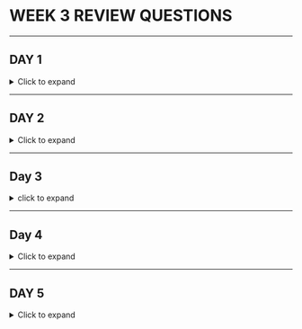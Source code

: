 # WEEK 3 REVIEW QUESTIONS
---
## DAY 1

<details> 
<summary> Click to expand </summary> 

1. What is an exception?
	- An exception is a special object that is throw whenever some kind of problem is encountered. For example, if we try 
	to open a file, and that file doesn't exist, we would get an exception. This exception would interrupt all other processes
	in the program, and if it isn't dealt with, will cause our program to terminate.
	
2. Are exceptions inherently bad? Why do we use them in applications?
	- Exceptions are not inherently bad. They provide us with a way to deal with unforseen issues coming up at runtime. They are useful
	for dealing with any of these unforseen issues, as they allow us to to set up responses to these kinds of scenarios so that they can 
	be dealt with in way that we would prefer, instead of just crashing our program. 
	
3. How can we relate throwing and handling exceptions to what should happen in our application when a user does something incorrectly? (ex. not using all inputs for the calculator app?)
	- What should happen in our application when a user does something wrong, is we should send some kind of output telling them that. Exceptions let 
	us do this by interrupting our program when it detects an issue, such as the wrong kind of input. Then we can catch this exception, and tell our program
	to print out a statement telling the user they input something wrong. Then we can continue with our program without it crashing. 
	
4. How do you handle exceptions?
	- By catching them in a catch block. 
	
5. What does "declaring" an exception mean? How is that different than handling (catching) an exception?
	- Declaring an exception means you mark that a method ***CAN*** throw an exception, without actually doing anything in that method to handle the 
	potential exception. This is different than simply handling an exception within the method, because it means that now whatever other applications
	call that method must deal with the possibility of a thrown exception instead. 
	
6. What is the difference between a checked and unchecked exception?
	- Checked exceptions are exceptions that can possibly be thrown during the course of the program and that the compiler forces you to deal with. If
	a checked exception is possible to be thrown from a method, and isn't caught by a catch block, then the compiler won't compile your code. An unchecked 
	exception, however, will be allowed to compile if there isn't a catch block to catch it. 
	
7. How do we create a custom checked exception?
	- To create a custom checked exception, we simply need to create a class that extends the Exception class. 
	
8. How do we create a custom unchecked exception?
	- To creata a custom unchecked exception, we simply need to create a class that extends the RunetimeException class.
	
9. If we have multiple catch blocks, should more specific exceptions come first or last?
	- More specific exceptions should be caught first. Otherwise, more specific exceptions would be caught in a more general catch block, and you would 
	neve reach the more specific catch block. 
	
10. What is the purpose of DBeaver?
	- The purpose of DBeaver is to provide us a simple way to interact with databases through SQL commands. 
	
11. Why did we install DBeaver and Postgres?
	- DBeaver: So we can communicate with any databases that we create (without having to create a custom application) 
	- Postgres: So we can run our own databases. 
	
12. What is JDBC?
	- JDBC stands for Java DataBase Connectivity. It is an API that is part of the Java Standard Library. It allows us an easy way to establish
	connections to databases within our java application. 
	
</details>
	
---

## DAY 2

<details> 
<summary> Click to expand </summary>

1. What does SQL stand for?
	- SQL Stands for Structured Query Language
	
2. Is SQL a programming language?
	- SQL is ***NOT*** a programming language. It doesn't contain any of the hallmarks of a programming language, such as loops, control statements, 
	etc. 
	
3. What is a relational database management system (RDBMS)?
	- A RDBMS is an actual system that implements relational databases. Relational databases are databases that utilize tables, rows, columns, etc. 
	PostgreSQL is an example of an RDBMS. 
	
4. What are common numerical datatypes we might use in SQL?
	- INTEGER: Whole numbers 
	- BIGINT: Big whole numbers
	- NUMERIC: Decimal numbers
	
5. What are common character types we might use?
	- VARCHAR(n): Variable number of characters, with a maximum on n 
	- CHAR(n): Fixed number of characters. Believe unused characters are "padded" automatically with space characters. A lot less efficient than VARCHAR
	
6. What are common date/time types we might use?
	- TIMESTAMP: Date/time
	- DATE
	- TIME
	
7. What is a schema?
	- The formal structure of the data and tables in a relational database. 
	- Refers to the collection of database objects in our database, such as tables, stored procedures, indices, sequences etc.
	
8. What SQL sublanguages are there?
	- DDL: Data Definition Language 
	- DML: Data Manipulation Language 
	- DQL: Data Query Lanaguage 
	- DCL: Data Control Language 
	- TCL: Transaction Control Language 
	
9. What commands are associated with DDL?
	- CREATE: Used to add new database objects (tables)
	- ALTER: Used to modify an existing table (add/remove column, change column name, change column datatype, etc.) 
	- TRUNCATE: Delete all data within a table without deleteing the table itself. 
	- DROP: Deletes the entire table
	
10. What commands are associated with DML?
	- INSERT: Insert a new record (row) into the table
	- SELECT: Retrieve data from a table
	- UPDATE: Update existing records in a table
	- DELETE: Delete a record in a table 
	
11. How is DQL related to DML? Which command from DML does DQL have?
	- DQL (Data Query Lanaguage) includes just SELECT. DQL is really just a sublanguage and/or alternate interpretation of DML.
	- Some people say SELECT is part of DML and DQL doesn't exist. Other people say SELECT belong ***JUST*** in DQL and DML doesn't 
	include SELECT

12. What does CRUD mean?
	- CRUD stands for Create, Read, Update, Delete. It is an acronym that stands for the four functions considered necessary to implement
	a persistent data storage application. 

13. What commands are associated with DCL?
	- GRANT: Grant permissions for users
	- REVOKE: Revoke permissions for users 

14. What commands are associated with TCL?
	- COMMIT: Commit all the DML commands passed since the last COMMIT, i.e. "make these changes permanent". Cannot rollback from this
	- ROLLBACK: Used to rollback changes made. Used to undo recent changes. Can't rollback before the last Commit
	- SAVEPOINT: Set checkpoints to ROLLBACK to. 

15. What are the 6 common constraints in SQL?
	- Constraints: restrictions we put on our columns within our tables. Restrict what kind of data we can put in the columns. 
	- PRIMARY KEY: Serves as a unique identifier for a record in a table. This value must be unique within the column. May not be NULL
	- FOREIGN KEY: Serves as a reference to a primary key in another table. Used to establish relationships between rows within different tables 
	- UNIQUE: Only unique values within this column are allowed. 
	- NOT NULL: Values in this column cannot be NULL
	- CHECK: Ensures that values within this column follows a certain condition, such as value must be greater than 0 
	- DEFAULT: Provides default values for entries within this column if a value is not provided when creating it. 

16. What are composite keys?
	- Composite keys are primary keys that are made up of more than one column. The combination of values from constituant columns must be unique

17. What is the purpose of database normalization?
	- To reduce redundency and duplicate data. Essentially to make our database more organized. 

18. What is 1NF?
	- Each table must have a primary key. 
	- Data should be atomic
		* Each piece of data should have its own column. For example, if someone has multiple cars, each car should get its own column, instead
		of concatonating together car1 and car2 together and putting them as a single piece of data into the car column 

19. What is 2NF?
	- Includes 1NF as well as...
	- No partial dependencies
		* If we use a composite key as our primary key, then a table must include all columns required to create that composite key. 
		* This also means if we don't use a composite key (just use a primary key) then we are automatically 2NF

20. What is 3NF?
	- Includes 2NF as well as...
	- No transitive dependencies	
		* A column cannot describe another column that then holds the primary key

21. What are the 3 relationships that describe multiplicity/cardinality?
	- 1 to 1
		* records in one table are associated with only 1 other record in another table
	- 1 to many
		* Each record in a table can be associated with many records in another table, while those records in another table are still
		only associated with the one record in the original table 
		* How our database must work in project 0. A client can have many different accounts associated with them. Therefore, there must 
		be a 1 to many relationship between clients and their accounts.
	- Many to Many
		* Each record in a table can be associated with many records in another table, and those records can have many associations with 
		records in the original table. 
		* This would apply if we could have joint bank accounts in project 0. Which you could do, if you wanted to go above and beyond the 
		project requirements. 

22. What is the SERIAL datatype in Postgres?
	- SERIAL is a special numeric type in Postgres. It labels a column as accepting integer types that will autoincrement as rows are added. 
	Convenient for a PRIMARY KEY column 

23. What does utility class mean?
	- A serial class is a name we use to describe a class whose primary purpose is to provide us with useful methods to use. They aren't intended
	to be instantiated and instead house useful static methods for our use. 

24. What steps do we need to take to query data from the database using the JDBC API in Java?
	- First we need to establish a connection with our database. We do this by creating a Connection object and passing the database URL, our
	username, and our password to the database. 
	- Next, we need to prepare a SQL statement (in string form) 
	- Lastly, we pass this SQL query to our database and receive our response, which we can then manipulate. 

25. What are the three layers?
	- Controller layer
		* interacts with our frontend/endpoints
		* Parses HTTP information to pass to Service layer
	- Service layer
		* Performs logic on whatever information is passed to it from the controller layer. This is the layer that does meaningful calculations
		and what not
		* If needed, interacts with the DAO layer in order to interact with our database (if we have one)
	- DAO/DAL layer
		* Interacts with our database. Performs CRUD operations with our database. 

26. What is the purpose of the data access layer?
	- So that we can perform CRUD (Create, Read, Update, Delete) with our database. 

</details>

---

## Day 3 

<details>

<summary> click to expand </summary>

1. What is a DTO (Data transfer object)?
	- An an object that satisfies the Java Bean standard. Used to encapsulate and pass around data as a single object. 
	- A ***MODEL*** is a type of DTO. It has all the properties associated with its database representation. 
	
2. What was the motivation for creating a AddOrUpdateStudentDTO class to use when adding or updating a student in our demo example?
	- In order to simplify and streamline our code. Using the AddOrUpdateStudentDTO allows us to self comment to a degree, as well as create an 
	object we can use for data transfers that only includes the properties we need. 
	
3. When we insert a new record, if the datatype for the primary key is SERIAL, do we need to provide a primary key value ourselves?
	- No we do not. Because it is a SERIAL type, it will auto increment when we insert a new entry. However, we can still assign our own values
	if we desire. This value doesn't need to be unique just because it is serial, but if we use a constraint such as PRIMARY KEY, then our value
	must be unique. This may create problems if we insert a serial number that the SERIAL sequence hasn't reached yet. I actually don't know, 
	something I may have to look up. 
		* For example, if we have id SERIAL PRIMARY KEY, and we already have id's 1, 2, 3 and 4 in our database, if we manually insert 5 in our database
		without letting SERIAL auto increment, will SERIAL auto increment into 5 next time we insert an entry without a specified id? I'll have to do
		some research. 
		
4. What layer's methods will the service layer's methods be invoking?
	- The service layer's methods will be invoking methods from the Data Access Layer
	
5. What layer's methods will the controller layer's methods/lambdas be invoking?
	 - The Controller Layer's methods will be invoking the methods from the Service Layer
	 
6. What technology do we use in the controller layer (starts with J)?
	- Javalin
	
7. What technology do we use in the data access layer (also starts with a J)?
	- JDBC
	
8. What does `ctx.bodyAsClass(EditFirstNameDTO.class)` do in the demo's controller layer?
	- This pulls data from a JSON file sent to our database. It will create an object out of this data, and set the corrosponding properties 
	sent on the JSON to the properties of the object made. 
	- In this example, it will create a "EditFirstNameDTO" object, and set whatever properties were listed in the JSON to the corrosponding 
	(same named) properties in the new object. It will return an EditFirstNameDTO object.
	
9. What does `ctx.pathParam("id")` do in the demo's controller layer?
	- This pulls the information contained in the URI that is denoted as {id}. for example: localhost:8080/student/{id}/
		* ctx.pathParam("id") will pull whatever values is put into the {id} field whenever a request is sent to this url/uri 


</details>

---
## Day 4 

<details>

<summary> Click to expand </summary> 

1. What is the purpose of `ctx.json(...)`?
	- This is used to send back information to the HTTP client in JSON format. For example, if they wanted to create a new client for our banking
	application, we could send back information that confirms that it was a success, as well as provide information on the new client that was created. 

2. What is the purpose of `ctx.status(...)`?
	- This is to send HTTP status codes back to the HTTP client. This allows us inform the user about the status of their HTTP request. For example, if 
	something went wrong, we could send back a 4xx or 5xx error code, in order to better inform the user what exactly went wrong. Conversely, if 
	everything went right, we could send back a 2xx code to inform them of what successful action just took place. 
	
3. What is HTTP?
	- HTTP stands for HyperText Transfer Protocol. It is the standard protocol for communicating over the internet. It is composed of different 
	kinds of requests and responses. 
	
4. Describe the HTTP request/response cycle in relation to our backend application
	- A client (in our case, something like postman) sends an HTTP request containing information like what we would like to do (POST, GET, etc.)
	as well as any pertinent information. Once our server receives this information, we manipulate it and/or perform some action, and return some 
	kind of information back. This could either be information from our database that the client requested, or confirmation that we added new 
	information to our database. 
	
5. What are the 5 commonly used HTTP methods?
	- POST, GET, PUT, PATCH, DELETE
	
6. What is the proper usage of GET v. POST v. PUT v. PATCH v. DELETE?
	- PUT: Replace an entire resource, such as replacing the information of an entire banking client 
	- POST: Create a new resource, such as creating a new banking client
	- GET: Retrieve information on an existing resource, such as information on a current banking client
	- PATCH: Partially update information on an existing resource
	- DELETE: Completely delete an existing resource
	
7. What 4 components does an HTTP request consist of?
	- The HTTP method, which includes (but is not limited to) the five common HTTP methods just listed
	- URI (Uniform Resource Identifier). This looks like an extension of the URL, but actually contains additional information that is 
	passed to the server
	- Request headers. 
	- Request body.
	
8. What 3 components does an HTTP response consist of?
	- Status code. This is a short numerical code that gives a general status of the HTTP request just sent. Includes success and error codes
	- Response headers.
	- Response  body.
	
9. What do each of the 1XX, 2XX, 3XX, 4XX, and 5XX status code categories mean?
	- 1xx: Informational codes. 
	- 2xx: Successful codes. Used when an HTTP request is successful. Optionally provides a little more specific information about what that 
	successful request accomplished. 
	- 3xx: Redirection codes. Used to redirect in case of an endpoint or website moving, or some other such reason for a redirect. 
	- 4xx: Client error codes. Something is wrong on client end. Maybe you put the URL wrong, or tried to access something you don't have
	permissions for.
	- 5xx: Server error codes. Something bad happened on the server side, but it isn't the client's fault. 
	
10. If I wanted to delete a student with ID of 1, what is the appropriate HTTP method to use, and what might the URI look like?
	- If we're following the example give in lecture...an appropriate HTTP method would be DELETE. We would likely have a URI that looks
	something like "/students/1/deleteStudent". The "1" in this URI represents the ID of the student we wish to delete. 
	
11. What is referential integrity?
	- Referential integrity is the idea that we cannot have foreign keys that point to nothing. For example, if we had a clients and an accounts 
	table in our database, and the accounts table had a foreign key that linked accounts to a specific client, we couldn't drop our clients table, 
	because then we would have entries within the accounts table that would be referencing entries in the clients table that no longer exists. 
	This is the idea of referential integrity. We cannot delete entries that are being relied on by other entries, without first deleting the 
	entries that are doing the relying....If thats not too confusing to follow.....
	
12. What are the 4 ACID properties?
	- Atomicity
	- Consistency
	- Isolation
	- Durability
	
13. What is atomicity?
	- A transaction succeeds in its entirety or not at all. No partial transactions can occur. 
	
14. What is consistency?
	- A transaction cannot violate constraints or referential integrity.
	
15. What is isolation?
	- Two transactions cannot interfere with each other if they are happening concurrently. 
	
16. What is durability?
	- When a transaction is committed, it is permanently stored in database's memory. 
	
17. What are aggregate functions and scalar functions? How are they different from each other?
	- Scalar functions are functions that act on just one entry's information. Aggregate functions work on multiple entries information and 
	collates that data. 
	
18. Research and remember some examples of aggregate functions
	- SELECT AVG(funds) FROM clients. This is an aggregate function, because it aggregates all the results (funds) from all clients into one
	value, which in this case will be the average of all those funds. 
	
19. Research and remember some examples of scalar functions
	- SELECT name FROM clients. This will return the names of all clients within a clients table. It is scalar because for each entry, it is
	just acting on that entry alone, and returning a value for that one entry. 
	
20. What is the purpose of the GROUP BY clause? What type of function (scalar? aggregate?) do we use with GROUP BY?
	- Group by allows us to group our output by a certain criteria. This is used with aggregate functions. 
	
21. What is the difference between WHERE and HAVING?
	- WHERE would be used to filter out data by individual entries. HAVING would filter out aggregate data we've already collected. 
	
22. What are the 4 types of joins?
	- INNER JOIN
	- OUTER JOIN
	- LEFT JOIN 
	- RIGHT JOIN
23. How would you describe an INNER JOIN, an OUTER JOIN, a LEFT JOIN, and a RIGHT JOIN?
	- INNER JOIN: Joins from both tables if there are matching values in both tables
	- OUTER JOIN: Joins from either table if there are matchings in either table 
	- LEFT JOIN: Returns all records from the first table, as well as any matching records in the second table 
	- RIGHT JOIN: Returns all records from the second table, as well as any matching records in the first table
	
24. Of the following clauses associated with the SELECT command (`FROM`, `JOIN ... ON ... = ...`, `WHERE`, `GROUP BY`, `HAVING`, `ORDER BY`) remember the order they must be written in
	- Its listed in order in the question
	- FROM, JOIN ON, WHERE, GROUP BY, HAVNG, ORDER BY 
	
25. How does ORDER BY order the data from a query by default (ascending? descending?) ? How do we have it do the opposite?
	- By default, it orders it ascending (Smallest value at the top). If we want it to be deescending, we use DESC after the criteria we 
	want to order by. This will order it the opposite way, with the largest values at the top. 

</details> 

---

## DAY 5

<details>

<summary> Click to expand </summary> 

1. What are the classes and interfaces associated with the JDBC API?
	- DriverManager class
	- SQLException class
	- Connection class
	- Statement class
	- PreparedStatement class
	- CallableStatement class
	- ResultSet class
	
2. How does the DriverManager class help us to obtain a Connection object?
	- Allows us to register a database driver. This essentially lets the JDBC API know what kind of database its working with. We need to 
perform this step before we actually establish the connection with our database and obtain a Connection object	
	
3. What steps do we need to take to create a Connection object using DriverManager?
	- Once weve registered our drivermanager, we just need to provide the URL of our database, our username, and our password in order to 
	gain access. This is done by...Connection connection = DriverManager.getConnection(String url, String username, String password);
	
4. What is a SQL Driver? Why do we need to register the Postgres Driver with the DriverManager?
	- An SQL driver is a piece of software that we use to actually communicate to and from our database. We pass SQL statements to the driver
	and it sends these SQL statements to our database. It also handles any return messages the database wants to send to us. 
	- We need to register our postgres driver with the DriverManager because all SQL drivers are different, and thus will have different 
	acceptable ways to communicate with them. We must let our DriverManager know what SQL driver we're using so that it knows how to properly
	communciate with it. 
	
5. How is PreparedStatement different than Statement?
	- Statement generally just takes in any String that you pass to it. You can then call executeQuery or some other method that will then make 
	it send that string as an SQL statement to the database through the SQL driver. 
	- PreparedStatement does the same thing, however, instead of taking any String you pass to it, you instead premake a String with certain
	words missing in it, which you later fill in. These words are usually filled in as arguments gathered from a client. In this way, you can 
	have only predefined SQL statements that will wrap any user input, no matter how convuluted. In this way, you can prevent users from
	inputting their own custom SQL statements and therefore potentially carrying out SQL injection attacks. 
	
6. What do we use ResultSet for?
	- ResultSet stores any resulting data from our database that we may receive as a result of sending a SQL statement. It will store this data as 
	a separate object for each row. We can then iterate over each row given to us by using the .next() method, which returns true until it 
	reaches the end of rows to iterate over, in which case it will return false. 
	
7. What 2 common types of web services are in use today?
	- SOAP: Simple Object Access Protocol
	- REST: REpresentable State Transfer
	
8. What is REST?
	- REpresentable State Transfer. Its a modern paradigmn/design philosophy for modern web applications. Centered around using HTTP requests
	and responses in order to transfer data via JSON. Main goal is to be lightweight, maintainable, scalable. 
	
9. What are the 6 constraints of REST?
	- Stateless
		* The server should not save information about the previous request. Essentially, the properties and behaviors of our server shouldn't 
		change if we want to maintain a stateless server. If a client sends an http request, sending that http request shouldn't "lock" or "unlock"
		certain methods or properties of the server. 
		* This is more of a soft rule, because if we want to have things like logins, then we will likely have to violate this stateless constraint. 
		
	- Cacheable
		* The server should have the ability to cache data that is frequently accessed, in order to improve performance. Instead of querying
		the database for the same piece of information over and over again, the server should cache that piece of data, so as to save time
		and effort. 
		
	- Uniform Interface 
		* We should maintain a uniform, consistent, predictable way of interacting with our server. I.e. how URI's and HTTP methods are used
		should remain consistent, uniform, predictable, and ideally as convenient as possible. 
		
	- Client/Server relationship 
		* API should have envolving relationship with client that is using it. If a method is modified on one side, it should change behavior
		on the other. 
		
	- Layered Architecture 
		* Regardless of how complex our server or database may be, the client should be able to access our webservice as if it were monolithic. 
		Any complexity should be hidden from the client. 
	
	- Code on demand (optional)
		* The server should be able to send code to the client to run. 
		
10. What is Mockito?
	- Mockito is a package in java that essentially allows us to mock the output of certain methods. This allows us to test other methods in 
	isolation. In our project 0, it is primarily used to mock the outputs of our DAL layer when writing unit tests for our Service layer, however
	there is no reason that mockito couldn't be used to mock any other layer, or any other kind of method. 
	
11. What is the purpose of a mock object?
	- In order to provide an object that our system under test (SUT) requires. For example, our service layer in project 0 requires a Data 
	Layer Object in order to function. So we create a mock data access object to pass to our service layer constuctor. We may then mock any
	output that we care to from the mockDao object. 
	
12. How does mocking tie into the definition of a unit test?
	- Unit tests should test methods in isolation from other parts of our code. With methods that rely on other method to function, mocking 
	allows us to mock the behavior of these dependant functions to ensure that they will not be a point of failure, and that we are getting the 
	behavior that we want from them. This ensures that we are only testing the single method we want to test at that point. 
	- In sort, mocking allows us to spoof the isolation required for unit testing, even when there are methods depending on other methods. 
	
13. Why might we choose to use Javalin's exception mapping functionality over `try {} catch(... e) {}`?
	- Primarily, it provides a central location to catch any and all exceptions that may reach that point. If we catch all of our exceptions here, 
	it will allow us to have cleaner, simpler code with less redundency. Additionally, it may help us catch exceptions that we either forgot to
	catch, or that we couldn't catch for whatever reason within our handler functions. 
	
14. How does throwing exceptions in the service layer of our application help with implementing proper HTTP status codes?
	- If we throw exceptions from within our service layer, which is also the layer where we should be doing input validation, then we can also
	set a status code which better describes the issue encountered, if there was one. For example, we can throw a status code which indicats
	that the input provides was invalid, such as a name that is too long for our database. 
	
15. Why is logging important in an application?
	- Logging is important because it lets us keep track of relevant events, such as HTTP requests that have been sent, any errors encountered
	or other such relevant info. It allows us to have a record of events should anything ever go wrong for any reason. 
	
16. What are the 5 logging levels? What is the least important to most important?
	- Trace ***LEAST IMPORTANT***
	- Debug
	- Info
	- Warn
	- Error ***MOST IMPORTANT*** 
	
17. What is the purpose of an appender?
	- An appender allows us to configure what information is displayed/logged. For example, we can choose to only log Info and higher log events
	and not to log Debug and Trace. 
	
18. What is the ConsoleAppender and FileAppender?
	- ConsoleAppender is what allows us to configure what logging information is displayed in the console when we run our server. 
	- FileAppender is what allows us to configure what logging information is exported to our logfile when we run our server. 

</details>
